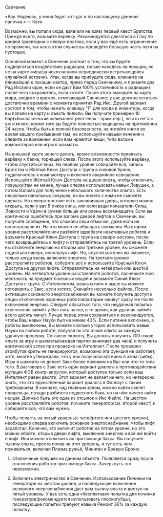 Свечение


«Вау. Надеюсь, у меня будет хот-дог и по настоящему длинная палочка.»
-- Катя

Возможно, вы попали сюда, взяв(или не взяв) первый квест Братства. Прежде всего, возьмите верёвку. Рекомендуется двигаться в Глоу по кривой траектории с северо-востока, если у вас ещё есть ограничение по времени, так как в этом случае вы проведёте большую часть пути на пустошах.

Основной момент в Свечении состоит в том, что вы будете подвергаться воздействию радиации, только находясь на локации, но не на карте мира(за исключением периодически встречающейся случайной встречи). Итак, когда вы прибудете сюда, кликните на ближайший к локации сектор, прямо перед Свечением, и примите два Рад Икс(или один, если он даст Вам 100% устойчивость к радиации) после чего сохранитесь, если хотите. После этого выходите на карту мира, входите в кружок, отмечающий Свечение; у вас должно остаться достаточно времени с момента принятия Рад Икс. Другой вариант состоит в том, чтобы нажать клавишу “I”, для входа в инвентарь, когда вы попали на карту и съесть пилюли; Вы получите примерно 10 бэр(«биологический эквивалент рентгена» - прим.пер.), но это не так уж и много, кроме того вы будете полностью защищены на протяжении 24 часов. Чтобы быть в полной безопасности, не читайте книги во время вашего пребывания там, не используйте навыки лечения и следите за временем, если вам нравятся вещи, типа взлома компьютеров или игры в шахматы.

На внешней карте нечего делать, кроме возможности привязать верёвку к балке, торчащей слева. После этого используйте верёвку, чтобы спуститься вниз. На первом уровне собирайте всё, запись Братства и Жёлтый Ключ Доступа с трупа в силовой броне, подключитесь к компьютеру и включите аварийное освещение. Используйте Жёлтый Ключ Доступа на двери лифта, чтобы отключить ловушку(тем не менее, лучше сперва использовать навык Ловушек, а потом Взлома для получения небольшого количества опыта). Есть несколько напольных ловушек, но вы ничего с ними не сможете сделать. На северо-востоке есть заклинившая дверь, которую можно открыть, если у вас 8 очков силы, или если ваши показатели Силы, Ловкости и Удачи в сумме больше или равны восемнадцати.
Если вы критически ошибётесь при взломе дверей лифтов в Свечении, вы получите сообщение, что сломали свои отмычки, даже если не использовали их. На это можно не обращать внимания.
На втором уровне расстреляйте или разбейте вдребезги неактивных роботов и возьмите Красный Ключ Доступа с трупа на северо-востоке, после чего возвращайтесь к лифту и отправляйтесь на третий уровень.
Если вы отключите энергию на втором или третьем уровне, вы сможете подняться наверх, используя лифт. Но, спуститься вниз вы сможете, только когда вновь включите энергию.
На третьем уровне расстреляйте роботов, соберите всё и используйте Красный Ключ Доступа на другом лифте. Отправляйтесь на четвёртый или шестой уровень.
На четвёртом уровне расстреляйте роботов, прочешите всю местность на предмет полезных вещей и возьмите Синий Ключ Доступа с трупа. С Интеллектом, равным пяти и выше вы можете поговорить с Закс, если хотите. Скачайте несколько файлов. После активации основного энергоснабжения вы можете получить доступ к опции отключения охранных роботов(которые оживут сразу же после включения энергии). Следует опасаться того, что неудачная попытка отключения займёт у Вас пять часов, в то время, как удачная займёт всего десять минут. Лучше перед этим сохраниться и рекомендуется, чтобы Ваш навык Науки был не менее 40%.
Если питание включено, а роботы выключены, Вы можете сколько угодно использовать навык Науки на любом роботе, получая по сто очков опыта за каждую удачную проверку.
Согласно скрипту, Вы должны получить 700 очков опыта за игру в шахматы(каждая партия занимает два часа) и получить критический успех при проверке на Интеллект. После проверки атрибутов криты не генерируются, возможно эта функция не работает, хотя, многие утверждали, что у них получалось(я виню в этом грибы). Игра в шахматы не делает Закс более похожим на Вас или что-то типа того.
В разговоре с Закс есть один вариант диалога о противодействии мутации ФЭВ контр-вирусом, который доступен только если ваш Интеллект равен десяти. Этот вариант не делает ничего, но  интересно знать, что это единственный вариант диалога в Фаллаут с таким требованием.
В комнате, над главным залом,  можно найти скелет пришельца, позади разбитого подвесного бака, но на нём ничего найти нельзя. Должно быть это одна из отсылок к Икс Файлс.
На шестом уровне расстреляйте роботов, почините генератор(см. второй квест) и собирайте всё, что вам нужно.

Чтобы попасть на пятый уровень(с четвёртого или шестого уровня), необходимо сперва включить основное энергоснабжение, чтобы лифт заработал.  Конечно, это включит роботов на пятом уровне, но это можно обойти, открыв двери лифта, выключив энергию и всё же войти в лифт. Или можно отключить их при помощи Закса. Вы получите тысячу опыта, просто попав на этот уровень, и тут есть чем поживиться, включая Плазма ружьё, Миниган и Боевую Броню.

1)	Отключение ловушек на данном объекте.
Появляется сразу после отключения роботов при помощи Закса. Зачеркнуть это невозможно.

2)	Включить электричество в Свечении.
Использование Починки на генераторе на шестом уровне, и последующее включение основного энергоснабжения даст вам тысячу опыта и доступ на пятый уровень. У вас есть одна «бесплатная» попытка для починки генератора(рекомендуется использовать плоскогубцы), последующие попытки требуют  навыка Ремонт 36% за каждую попытку.

